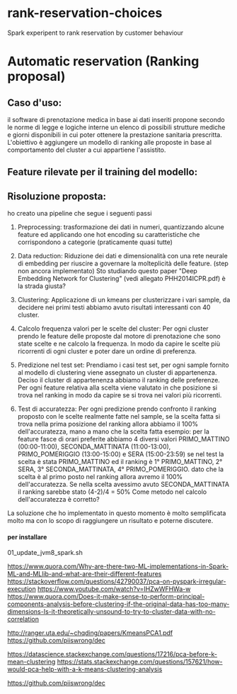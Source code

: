 # rank-reservation-choices
Spark experipent to rank reservation by customer behaviour


# Automatic reservation (Ranking proposal)

## Caso d'uso: 
il software di prenotazione medica in base ai dati inseriti propone secondo le norme di legge e logiche interne un elenco di possibili strutture mediche e giorni disponibili in cui poter ottenere la prestazione sanitaria prescritta.
L'obiettivo è aggiungere un modello di ranking alle proposte in base al comportamento del cluster a cui appartiene l'assistito.
 

## Feature rilevate per il training del modello:




## Risoluzione proposta:
ho creato una pipeline che segue i seguenti passi

1) Preprocessing:
trasformazione dei dati in numeri, quantizzando alcune feature ed applicando one hot encoding su caratteristiche che corrispondono a categorie (praticamente quasi tutte)

2) Data reduction:
Riduzione dei dati e dimensionalità con una rete neurale di embedding per riuscire a governare la molteplicità delle feature. (step non ancora implementato)
Sto studiando questo paper "Deep Embedding Network for Clustering" (vedi allegato PHH2014ICPR.pdf) è la strada giusta?

3) Clustering:
Applicazione di un kmeans per clusterizzare i vari sample, da decidere nei primi testi abbiamo avuto risultati interessanti con 40 cluster.

4) Calcolo frequenza valori per le scelte del cluster:
Per ogni cluster prendo le feature delle proposte dal motore di prenotazione che sono state scelte e ne calcolo la frequenza. In modo da capire le scelte più ricorrenti di ogni cluster e poter dare un ordine di preferenza.

5) Predizione nel test set:
Prendiamo i casi test set, per ogni sample fornito al modello di clustering viene assegnato un cluster di appartenenza. Deciso il cluster di appartenenza abbiamo il ranking delle preferenze.
Per ogni feature relativa alla scelta viene valutato in che posizione si trova nel ranking in modo da capire se si trova nei valori più ricorrenti.

6) Test di accuratezza:
Per ogni predizione prendo confronto il ranking proposto con le scelte realmente fatte nel sample, se la scelta fatta si trova nella prima posizione del ranking allora abbiamo il 100% dell'accuratezza, mano a mano che la scelta fatta 
esempio:
per la feature fasce di orari preferite abbiamo 4 diversi valori PRIMO\_MATTINO (00:00-11:00), SECONDA\_MATTINATA (11:00-13:00), PRIMO\_POMERIGGIO (13:00-15:00) e SERA (15:00-23:59) se nel test la scelta è stata PRIMO_MATTINO ed il ranking è 1° PRIMO_MATTINO, 2° SERA, 3° SECONDA_MATTINATA, 4° PRIMO_POMERIGGIO. dato che la scelta è al primo posto nel ranking allora avremo il 100% dell'accuratezza. Se nella scelta avessimo avuto SECONDA_MATTINATA il ranking sarebbe stato (4-2)/4 = 50% 
Come metodo nel calcolo dell'accuratezza è corretto?

La soluzione che ho implementato in questo momento è molto semplificata molto ma con lo scopo di raggiungere un risultato e poterne discutere.



#### per installare

01_update_jvm8_spark.sh


https://www.quora.com/Why-are-there-two-ML-implementations-in-Spark-ML-and-MLlib-and-what-are-their-different-features
https://stackoverflow.com/questions/42790037/pca-on-pyspark-irregular-execution
https://www.youtube.com/watch?v=IHZwWFHWa-w
https://www.quora.com/Does-it-make-sense-to-perform-principal-components-analysis-before-clustering-if-the-original-data-has-too-many-dimensions-Is-it-theoretically-unsound-to-try-to-cluster-data-with-no-correlation

http://ranger.uta.edu/~chqding/papers/KmeansPCA1.pdf
https://github.com/piiswrong/dec


https://datascience.stackexchange.com/questions/17216/pca-before-k-mean-clustering
https://stats.stackexchange.com/questions/157621/how-would-pca-help-with-a-k-means-clustering-analysis

https://github.com/piiswrong/dec
